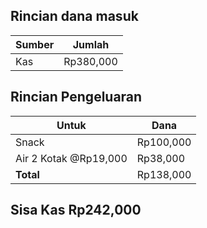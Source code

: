 ## Rincian dana masuk
| Sumber | Jumlah        |
|--------|---------------|
| Kas    | Rp380,000     |
 
## Rincian Pengeluaran
| Untuk                  | Dana       |
|------------------------|------------|
| Snack                  | Rp100,000  |
| Air 2 Kotak @Rp19,000  | Rp38,000   |
| **Total**              | Rp138,000 |

## Sisa Kas Rp242,000
